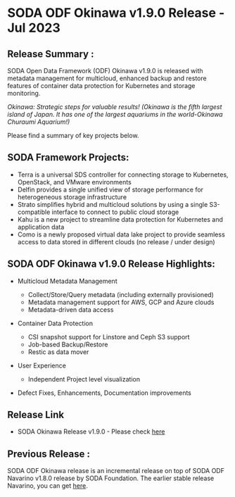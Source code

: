 # SODA ODF Okinawa v1.9.0 Release - Jul 2023

## Release Summary :
SODA Open Data Framework (ODF) Okinawa v1.9.0 is released with metadata management for multicloud, enhanced backup and restore features of container data protection for Kubernetes and storage monitoring.

_Okinawa: Strategic steps for valuable results!
(Okinawa is the fifth largest island of Japan. It has one of the largest aquariums in the world-Okinawa Churaumi Aquarium!)_
 
Please find a summary of key projects below. 

## SODA Framework Projects:
 - Terra is a universal SDS controller for connecting storage to Kubernetes, OpenStack, and VMware environments
 - Delfin provides a single unified view of storage performance for heterogeneous storage infrastructure
 - Strato simplifies hybrid and multicloud solutions by using a single S3-compatible interface to connect to public cloud storage
 - Kahu is a new project to streamline data protection for Kubernetes and application data
 - Como is a newly proposed virtual data lake project to provide seamless access to data stored in different clouds (no release / under design)


## SODA ODF Okinawa v1.9.0 Release Highlights:
 - Multicloud Metadata Management
   - Collect/Store/Query metadata (including externally provisioned)
   - Metadata management support for AWS, GCP and Azure clouds
   - Metadata-driven data access

- Container Data Protection
  - CSI snapshot support for Linstore and Ceph S3 support
  - Job-based Backup/Restore
  - Restic as data mover

- User Experience
  - Independent Project level visualization

- Defect Fixes, Enhancements, Documentation improvements

## Release Link
 - SODA Okinawa Release v1.9.0 - Please check [here](https://github.com/sodafoundation/soda/releases/tag/v1.9.0)

## Previous Release :
SODA ODF Okinawa release is an incremental release on top of SODA ODF Navarino v1.8.0 release by SODA Foundation.
The earlier stable release Navarino, you can get [here](https://github.com/sodafoundation/soda/releases/tag/v1.8.0).

